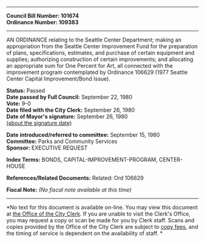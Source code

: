 * * * * *  
  
**Council Bill Number: [](#h0)[](#h2)101674**   
**Ordinance Number: 109383**  
  
* * * * *  
  
AN ORDINANCE relating to the Seattle Center Department; making an appropriation from the Seattle Center Improvement Fund for the preparation of plans, specifications, estimates, and purchase of certain equipment and supplies; authorizing construction of certain improvements; and allocating an appropriate sum for One Percent for Art, all connected with the improvement program contemplated by Ordinance 106629 (1977 Seattle Center Capital Improvement/Bond Issue).  
  
**Status:** Passed   
**Date passed by Full Council:** September 22, 1980   
**Vote:** 9-0   
**Date filed with the City Clerk:** September 26, 1980   
**Date of Mayor's signature:** September 26, 1980   
[(about the signature date)](/~public/approvaldate.htm)   
  
  
**Date introduced/referred to committee:** September 15, 1980   
**Committee:** Parks and Community Services   
**Sponsor:** EXECUTIVE REQUEST   
  
**Index Terms:** BONDS, CAPITAL-IMPROVEMENT-PROGRAM, CENTER-HOUSE  
  
**References/Related Documents:** Related: Ord 106629  
  
**Fiscal Note:** *(No fiscal note available at this time)*  
  
* * * * *  
  
*No text for this document is available on-line. You may view this document at [the Office of the City Clerk](http://www.seattle.gov/leg/clerk/contactUs.htm). If you are unable to visit the Clerk's Office, you may request a copy or scan be made for you by Clerk staff. Scans and copies provided by the Office of the City Clerk are subject to [copy fees](http://clerk.seattle.gov/~public/clerkfees.htm), and the timing of service is dependent on the availability of staff. *  
  
  
